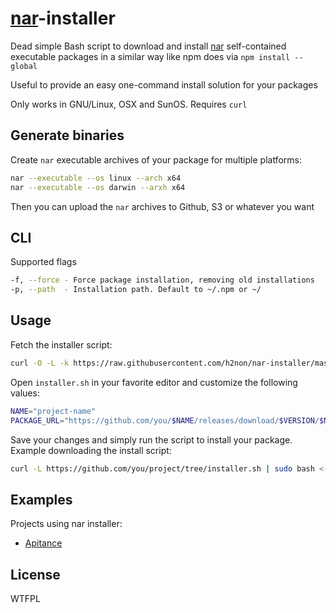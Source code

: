 # [nar](https://github.com/h2non/nar)-installer

Dead simple Bash script to download and install [nar](https://github.com/h2non/nar) self-contained executable packages in a similar way like npm does via `npm install --global`

Useful to provide an easy one-command install solution for your packages

Only works in GNU/Linux, OSX and SunOS. Requires `curl`

## Generate binaries

Create `nar` executable archives of your package for multiple platforms:
```bash
nar --executable --os linux --arch x64
nar --executable --os darwin --arxh x64
```

Then you can upload the `nar` archives to Github, S3 or whatever you want

## CLI

Supported flags
```bash
-f, --force - Force package installation, removing old installations
-p, --path  - Installation path. Default to ~/.npm or ~/ 
```

## Usage

Fetch the installer script:
```bash
curl -O -L -k https://raw.githubusercontent.com/h2non/nar-installer/master/installer.sh
```

Open `installer.sh` in your favorite editor and customize the following values:
```bash
NAME="project-name"
PACKAGE_URL="https://github.com/you/$NAME/releases/download/$VERSION/$NAME-$VERSION"
```

Save your changes and simply run the script to install your package. 
Example downloading the install script:
```bash
curl -L https://github.com/you/project/tree/installer.sh | sudo bash <(0.1.0)
```

## Examples

Projects using nar installer:

- [Apitance](https://github.com/h2non/apitance)

## License

WTFPL
